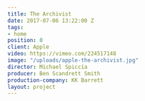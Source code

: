 ```yaml
---
title: The Archivist
date: 2017-07-06 13:22:00 Z
tags:
- home
position: 0
client: Apple
video: https://vimeo.com/224517148
image: "/uploads/apple-the-archivist.jpg"
director: Michael Spiccia
producer: Ben Scandrett Smith
production-company: KK Barrett
layout: project
---
```


